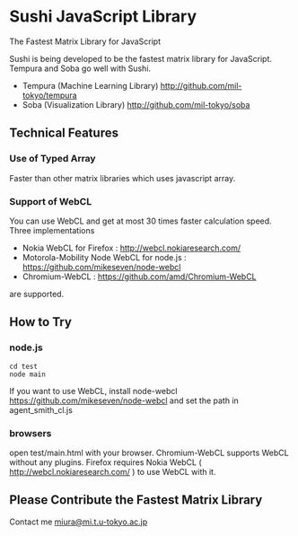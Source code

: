 # Sushi JavaScript Library
The Fastest Matrix Library for JavaScript

Sushi is being developed to be the fastest matrix library for JavaScript. Tempura and Soba go well with Sushi.
- Tempura (Machine Learning Library) http://github.com/mil-tokyo/tempura
- Soba (Visualization Library) http://github.com/mil-tokyo/soba

## Technical Features

### Use of Typed Array
Faster than other matrix libraries which uses javascript array.

### Support of WebCL
You can use WebCL and get at most 30 times faster calculation speed.
Three implementations

- Nokia WebCL for Firefox : http://webcl.nokiaresearch.com/
- Motorola-Mobility Node WebCL for node.js : https://github.com/mikeseven/node-webcl
- Chromium-WebCL : https://github.com/amd/Chromium-WebCL

are supported.

## How to Try

### node.js
	cd test
	node main
If you want to use WebCL, install node-webcl https://github.com/mikeseven/node-webcl and set the path in agent_smith_cl.js

### browsers
open test/main.html with your browser. Chromium-WebCL supports WebCL without any plugins. Firefox requires Nokia WebCL ( http://webcl.nokiaresearch.com/ ) to use WebCL with it.

## Please Contribute the Fastest Matrix Library
Contact me miura@mi.t.u-tokyo.ac.jp
